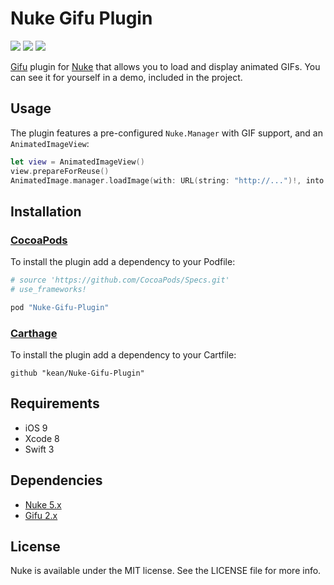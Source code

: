 # Nuke Gifu Plugin

<p align="left">
<img src="https://img.shields.io/cocoapods/v/Nuke-Gifu-Plugin.svg?label=version">
<img src="https://img.shields.io/badge/supports-CocoaPods%20%7C%20Carthage-green.svg">
<img src="https://img.shields.io/badge/platforms-iOS-lightgrey.svg">
</p>


[Gifu](https://github.com/kaishin/Gifu) plugin for [Nuke](https://github.com/kean/Nuke) that allows you to load and display animated GIFs. You can see it for yourself in a demo, included in the project.


## Usage

The plugin features a pre-configured `Nuke.Manager` with GIF support, and an `AnimatedImageView`:

```swift
let view = AnimatedImageView()
view.prepareForReuse()
AnimatedImage.manager.loadImage(with: URL(string: "http://...")!, into: view)
```

## Installation

### [CocoaPods](http://cocoapods.org)

To install the plugin add a dependency to your Podfile:

```ruby
# source 'https://github.com/CocoaPods/Specs.git'
# use_frameworks!

pod "Nuke-Gifu-Plugin"
```

### [Carthage](https://github.com/Carthage/Carthage)

To install the plugin add a dependency to your Cartfile:

```
github "kean/Nuke-Gifu-Plugin"
```

## Requirements

- iOS 9
- Xcode 8
- Swift 3

## Dependencies

- [Nuke 5.x](https://github.com/kean/Nuke)
- [Gifu 2.x](https://github.com/kaishin/Gifu)

## License

Nuke is available under the MIT license. See the LICENSE file for more info.
